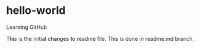 # hello-world
Learning GitHub

This is the initial changes to readme file. This is done in readme.md branch. 
